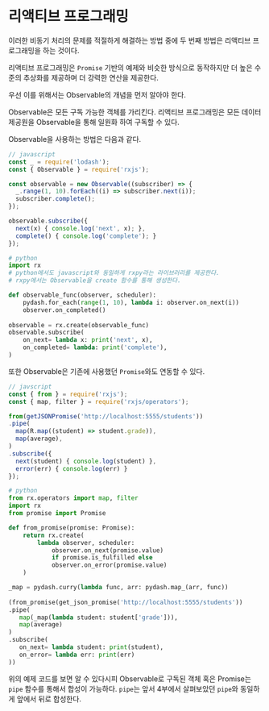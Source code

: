 # 리액티브 프로그래밍

이러한 비동기 처리의 문제를 적절하게 해결하는 방법 중에 두 번째 방법은 리액티브 프로그래밍을 하는 것이다.

리액티브 프로그래밍은 `Promise` 기반의 예제와 비슷한 방식으로 동작하지만 더 높은 수준의 추상화를 제공하며 더 강력한 연산을 제공한다.

우선 이를 위해서는 Observable의 개념을 먼저 알아야 한다.

Observable은 모든 구독 가능한 객체를 가리킨다. 리액티브 프로그래밍은 모든 데이터 제공원을 Observable을 통해 일원화 하여 구독할 수 있다.

Observable을 사용하는 방법은 다음과 같다.

``` javascript
// javascript
const _ = require('lodash');
const { Observable } = require('rxjs');

const observable = new Observable((subscriber) => {
  _.range(1, 10).forEach((i) => subscriber.next(i));
  subscriber.complete();
});

observable.subscribe({
  next(x) { console.log('next', x); },
  complete() { console.log('complete'); }
});
```

``` python
# python
import rx 
# python에서도 javascript와 동일하게 rxpy라는 라이브러리를 제공한다.
# rxpy에서는 Observable을 create 함수를 통해 생성한다.

def observable_func(observer, scheduler):
    pydash.for_each(range(1, 10), lambda i: observer.on_next(i))
    observer.on_completed()
    
observable = rx.create(observable_func)
observable.subscribe(
    on_next= lambda x: print('next', x),
    on_completed= lambda: print('complete'),
)
```

또한 Observable은 기존에 사용했던 `Promise`와도 연동할 수 있다.

``` javascript
// javscript
const { from } = require('rxjs');
const { map, filter } = require('rxjs/operators');

from(getJSONPromise('http://localhost:5555/students'))
.pipe(
  map(R.map((student) => student.grade)),
  map(average),
)
.subscribe({
  next(student) { console.log(student) },
  error(err) { console.log(err) }
});
```

``` python
# python
from rx.operators import map, filter
import rx
from promise import Promise

def from_promise(promise: Promise):
    return rx.create(
        lambda observer, scheduler: 
            observer.on_next(promise.value) 
            if promise.is_fulfilled else 
            observer.on_error(promise.value)
    )

_map = pydash.curry(lambda func, arr: pydash.map_(arr, func))
    
(from_promise(get_json_promise('http://localhost:5555/students'))
.pipe(
   map(_map(lambda student: student['grade'])),
   map(average)
)
.subscribe(
   on_next= lambda student: print(student),
   on_error= lambda err: print(err)
))
```

위의 예제 코드를 보면 알 수 있다시피 Observable로 구독된 객체 혹은 Promise는 `pipe` 함수를 통해서 합성이 가능하다. `pipe`는 앞서 4부에서 살펴보았던 `pipe`와 동일하게 앞에서 뒤로 합성한다.